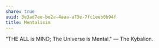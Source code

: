 ```yaml
---
share: true
uuid: 3e3ad7ee-be2a-4aaa-a73e-7fc1eeb0b94f
title: Mentalisim
---
```

"THE ALL is MIND; The Universe is Mental." — The Kybalion.